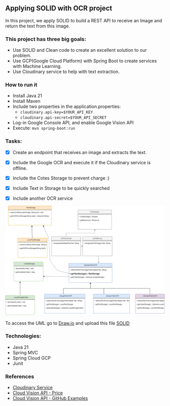 ## Applying SOLID with OCR project

In this project, we apply SOLID to build a REST API to receive an Image and return the text from this image.

### This project has three big goals:

* Use SOLID and Clean code to create an excellent solution to our problem.
* Use GCP(Google Cloud Platform) with Spring Boot to create services with Machine Learning.
* Use Cloudinary service to help with text extraction.

### How to run it

- Install Java 21
- Install Maven
- Include two properties in the application.properties:
    - `cloudinary.api-key=$YOUR_API_KEY`
    - `cloudinary.api-secret=$YOUR_API_SECRET`
- Log-in Google Console API, and enable Google Vision API
- Execute: `mvn spring-boot:run`

### Tasks:
 
- [x] Create an endpoint that receives an image and extracts the text.
- [x] Include the Google OCR and execute it if the Cloudinary service is offline.
- [x] Include the Cotes Storage to prevent charge :)
- [x] Include Text in Storage to be quickly searched
- [x] Include another OCR service


<img width="800" src="images/9_DIP.png?raw=true" alt='Project UML'>

To access the UML go to [Draw.io](https://www.draw.io/) and upload this file [SOLID](images/SOLID.drawio)

### Technologies:

* Java 21
* Spring MVC
* Spring Cloud GCP
* Junit

### References 

* [Cloudinary Service](https://cloudinary.com/invites/lpov9zyyucivvxsnalc5/tax5t3eafznxwitsghjy?t=default)
* [Cloud Vision API - Price](https://cloud.google.com/vision/pricing#prices)
* [Cloud Vision API - GitHub Examples](https://github.com/googleapis/java-vision/)
